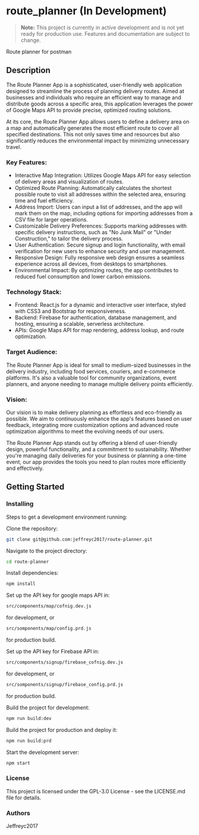 # route_planner (In Development)

> **Note:** This project is currently in active development and is not yet ready for production use. Features and documentation are subject to change.

Route planner for postman

## Description

The Route Planner App is a sophisticated, user-friendly web application designed to streamline the process of planning delivery routes. Aimed at businesses and individuals who require an efficient way to manage and distribute goods across a specific area, this application leverages the power of Google Maps API to provide precise, optimized routing solutions.

At its core, the Route Planner App allows users to define a delivery area on a map and automatically generates the most efficient route to cover all specified destinations. This not only saves time and resources but also significantly reduces the environmental impact by minimizing unnecessary travel.

### Key Features:

- Interactive Map Integration: Utilizes Google Maps API for easy selection of delivery areas and visualization of routes.
- Optimized Route Planning: Automatically calculates the shortest possible route to visit all addresses within the selected area, ensuring time and fuel efficiency.
- Address Import: Users can input a list of addresses, and the app will mark them on the map, including options for importing addresses from a CSV file for larger operations.
- Customizable Delivery Preferences: Supports marking addresses with specific delivery instructions, such as "No Junk Mail" or "Under Construction," to tailor the delivery process.
- User Authentication: Secure signup and login functionality, with email verification for new users to enhance security and user management.
- Responsive Design: Fully responsive web design ensures a seamless experience across all devices, from desktops to smartphones.
- Environmental Impact: By optimizing routes, the app contributes to reduced fuel consumption and lower carbon emissions.

### Technology Stack:

- Frontend: React.js for a dynamic and interactive user interface, styled with CSS3 and Bootstrap for responsiveness.
- Backend: Firebase for authentication, database management, and hosting, ensuring a scalable, serverless architecture.
- APIs: Google Maps API for map rendering, address lookup, and route optimization.

### Target Audience:

The Route Planner App is ideal for small to medium-sized businesses in the delivery industry, including food services, couriers, and e-commerce platforms. It's also a valuable tool for community organizations, event planners, and anyone needing to manage multiple delivery points efficiently.

### Vision:

Our vision is to make delivery planning as effortless and eco-friendly as possible. We aim to continuously enhance the app's features based on user feedback, integrating more customization options and advanced route optimization algorithms to meet the evolving needs of our users.

The Route Planner App stands out by offering a blend of user-friendly design, powerful functionality, and a commitment to sustainability. Whether you're managing daily deliveries for your business or planning a one-time event, our app provides the tools you need to plan routes more efficiently and effectively.

## Getting Started

### Installing

Steps to get a development environment running:

Clone the repository:

```bash
git clone git@github.com:jeffreyc2017/route-planner.git
```

Navigate to the project directory:

```bash
cd route-planner
```

Install dependencies:

```bash
npm install
```

Set up the API key for google maps API in:

```bash
src/components/map/cofnig.dev.js
```

for development, or

```bash
src/somponents/map/config.prd.js
```

for production build.

Set up the API key for Firebase API in:

```bash
src/components/signup/firebase_cofnig.dev.js
```

for development, or

```bash
src/somponents/signup/firebase_config.prd.js
```

for production build.

Build the project for development:

```bash
npm run build:dev
```

Build the project for production and deploy it:

```bash
npm run build:prd
```

Start the development server:

```bash
npm start
```

### License

This project is licensed under the GPL-3.0 License - see the LICENSE.md file for details.

### Authors

Jeffreyc2017
